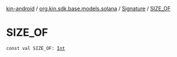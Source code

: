 [kin-android](../../index.md) / [org.kin.sdk.base.models.solana](../index.md) / [Signature](index.md) / [SIZE_OF](./-s-i-z-e_-o-f.md)

# SIZE_OF

`const val SIZE_OF: `[`Int`](https://kotlinlang.org/api/latest/jvm/stdlib/kotlin/-int/index.html)